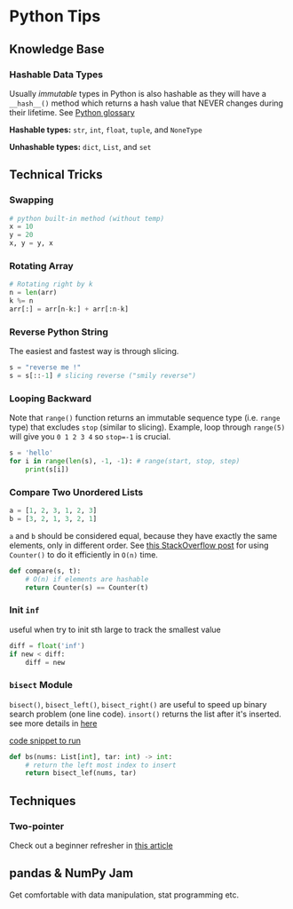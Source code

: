 # Python Tips

## Knowledge Base
### Hashable Data Types
Usually *immutable* types in Python is also hashable as they will have a `__hash__()` method which
returns a hash value that NEVER changes during their lifetime. See [Python glossary](https://docs.python.org/3.8/glossary.html)

**Hashable types:** `str`, `int`, `float`, `tuple`, and `NoneType`

**Unhashable types:** `dict`, `List`, and `set`


## Technical Tricks
### Swapping
```python
# python built-in method (without temp)
x = 10
y = 20
x, y = y, x
```

### Rotating Array
```python
# Rotating right by k
n = len(arr)
k %= n
arr[:] = arr[n-k:] + arr[:n-k]
```

### Reverse Python String
The easiest and fastest way is through slicing.
```python
s = "reverse me !"
s = s[::-1] # slicing reverse ("smily reverse")
```

### Looping Backward
Note that `range()` function returns an immutable sequence type (i.e. `range` type) that excludes `stop` (similar to slicing).
Example, loop through `range(5)` will give you `0 1 2 3 4` so `stop=-1` is crucial.
```python
s = 'hello'
for i in range(len(s), -1, -1): # range(start, stop, step)
    print(s[i])
```

### Compare Two Unordered Lists
```python
a = [1, 2, 3, 1, 2, 3]
b = [3, 2, 1, 3, 2, 1]
```
`a` and `b` should be considered equal, because they have exactly the same elements, only in different order.
See [this StackOverflow post](https://stackoverflow.com/questions/7828867/how-to-efficiently-compare-two-unordered-lists-not-sets-in-python) for using `Counter()` to do it efficiently in `O(n)` time.

```python
def compare(s, t):
    # O(n) if elements are hashable
    return Counter(s) == Counter(t)
```

### Init `inf`
useful when try to init sth large to track the smallest value
```python
diff = float('inf')
if new < diff:
    diff = new
```

### `bisect` Module
`bisect()`, `bisect_left()`, `bisect_right()` are useful to speed up binary search problem (one line code). `insort()` returns the list
after it's inserted. see more details in [here](https://www.geeksforgeeks.org/bisect-algorithm-functions-in-python/)

[code snippet to run](../snpts/bsct.py)
```python
def bs(nums: List[int], tar: int) -> int:
    # return the left most index to insert
    return bisect_lef(nums, tar)
```


## Techniques
### Two-pointer
Check out a beginner refresher in [this article](https://medium.com/swlh/two-pointer-technique-solving-array-problems-at-light-speed-56a77ee83d16)


## pandas & NumPy Jam
Get comfortable with data manipulation, stat programming etc.
